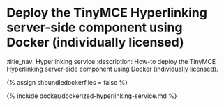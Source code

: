 # Deploy the TinyMCE Hyperlinking server-side component using Docker (individually licensed)
:title_nav: Hyperlinking service
:description: How-to deploy the TinyMCE Hyperlinking server-side component using Docker (individually licensed).

{% assign shbundledockerfiles = false %}

{% include docker/dockerized-hyperlinking-service.md %}
